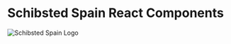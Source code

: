 # Schibsted Spain React Components

![Schibsted Spain Logo](https://www.schibsted.es/wp-content/themes/Schibsted-spn/img/logo.png)
